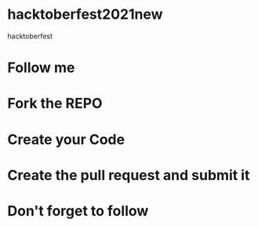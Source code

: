 # hacktoberfest2021new
hacktoberfest
# Follow me
# Fork the REPO
# Create your Code
# Create the pull request and submit it
# Don't forget to follow
